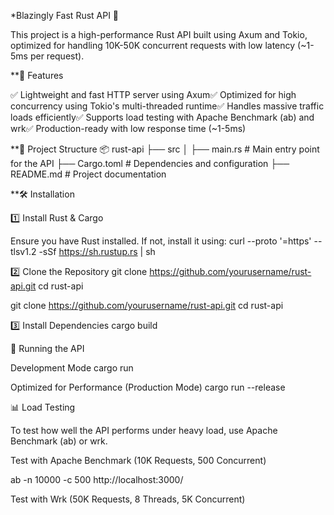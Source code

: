 *Blazingly Fast Rust API 🚀

This project is a high-performance Rust API built using Axum and Tokio, optimized for handling 10K-50K concurrent requests with low latency (~1-5ms per request).

**📌 Features

✅ Lightweight and fast HTTP server using Axum✅ Optimized for high concurrency using Tokio's multi-threaded runtime✅ Handles massive traffic loads efficiently✅ Supports load testing with Apache Benchmark (ab) and wrk✅ Production-ready with low response time (~1-5ms)

**📂 Project Structure
📦 rust-api
├── src
│   ├── main.rs  # Main entry point for the API
├── Cargo.toml   # Dependencies and configuration
├── README.md    # Project documentation

**🛠 Installation

1️⃣ Install Rust & Cargo

Ensure you have Rust installed. If not, install it using:
curl --proto '=https' --tlsv1.2 -sSf https://sh.rustup.rs | sh

2️⃣ Clone the Repository
git clone https://github.com/yourusername/rust-api.git
cd rust-api



git clone https://github.com/yourusername/rust-api.git
cd rust-api

3️⃣ Install Dependencies
cargo build

🚀 Running the API

Development Mode
cargo run

Optimized for Performance (Production Mode)
cargo run --release

📊 Load Testing

To test how well the API performs under heavy load, use Apache Benchmark (ab) or wrk.

Test with Apache Benchmark (10K Requests, 500 Concurrent)

ab -n 10000 -c 500 http://localhost:3000/

Test with Wrk (50K Requests, 8 Threads, 5K Concurrent)
